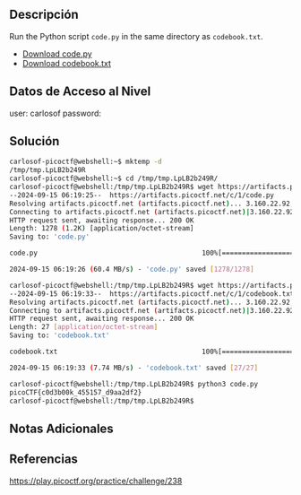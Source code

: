 ## Descripción 
Run the Python script `code.py` in the same directory as `codebook.txt`.

- [Download code.py](https://artifacts.picoctf.net/c/1/code.py)
- [Download codebook.txt](https://artifacts.picoctf.net/c/1/codebook.txt)

## Datos de Acceso al Nivel
user: carlosof
password:

## Solución
```bash
carlosof-picoctf@webshell:~$ mktemp -d
/tmp/tmp.LpLB2b249R
carlosof-picoctf@webshell:~$ cd /tmp/tmp.LpLB2b249R/
carlosof-picoctf@webshell:/tmp/tmp.LpLB2b249R$ wget https://artifacts.picoctf.net/c/1/code.py
--2024-09-15 06:19:25--  https://artifacts.picoctf.net/c/1/code.py
Resolving artifacts.picoctf.net (artifacts.picoctf.net)... 3.160.22.92, 3.160.22.128, 3.160.22.43, ...
Connecting to artifacts.picoctf.net (artifacts.picoctf.net)|3.160.22.92|:443... connected.
HTTP request sent, awaiting response... 200 OK
Length: 1278 (1.2K) [application/octet-stream]
Saving to: 'code.py'

code.py                                         100%[======================================================================================================>]   1.25K  --.-KB/s    in 0s      

2024-09-15 06:19:26 (60.4 MB/s) - 'code.py' saved [1278/1278]

carlosof-picoctf@webshell:/tmp/tmp.LpLB2b249R$ wget https://artifacts.picoctf.net/c/1/codebook.txt
--2024-09-15 06:19:33--  https://artifacts.picoctf.net/c/1/codebook.txt
Resolving artifacts.picoctf.net (artifacts.picoctf.net)... 3.160.22.92, 3.160.22.43, 3.160.22.16, ...
Connecting to artifacts.picoctf.net (artifacts.picoctf.net)|3.160.22.92|:443... connected.
HTTP request sent, awaiting response... 200 OK
Length: 27 [application/octet-stream]
Saving to: 'codebook.txt'

codebook.txt                                    100%[======================================================================================================>]      27  --.-KB/s    in 0s      

2024-09-15 06:19:33 (7.74 MB/s) - 'codebook.txt' saved [27/27]

carlosof-picoctf@webshell:/tmp/tmp.LpLB2b249R$ python3 code.py 
picoCTF{c0d3b00k_455157_d9aa2df2}
carlosof-picoctf@webshell:/tmp/tmp.LpLB2b249R$ 
```

## Notas Adicionales

## Referencias 
https://play.picoctf.org/practice/challenge/238
